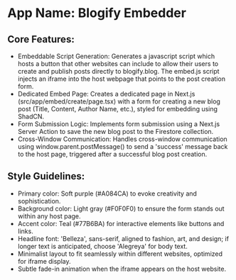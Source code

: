# **App Name**: Blogify Embedder

## Core Features:

- Embeddable Script Generation: Generates a javascript script which hosts a button that other websites can include to allow their users to create and publish posts directly to blogify.blog. The embed.js script injects an iframe into the host webpage that points to the post creation form.
- Dedicated Embed Page: Creates a dedicated page in Next.js (src/app/embed/create/page.tsx) with a form for creating a new blog post (Title, Content, Author Name, etc.), styled for embedding using ShadCN.
- Form Submission Logic: Implements form submission using a Next.js Server Action to save the new blog post to the Firestore collection.
- Cross-Window Communication: Handles cross-window communication using window.parent.postMessage() to send a 'success' message back to the host page, triggered after a successful blog post creation.

## Style Guidelines:

- Primary color: Soft purple (#A084CA) to evoke creativity and sophistication.
- Background color: Light gray (#F0F0F0) to ensure the form stands out within any host page.
- Accent color: Teal (#77B6BA) for interactive elements like buttons and links.
- Headline font: 'Belleza', sans-serif, aligned to fashion, art, and design; if longer text is anticipated, choose 'Alegreya' for body text.
- Minimalist layout to fit seamlessly within different websites, optimized for iframe display.
- Subtle fade-in animation when the iframe appears on the host website.